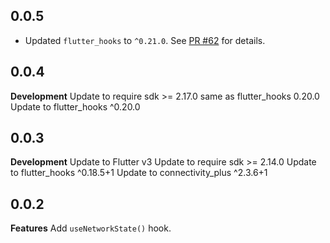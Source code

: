 ## 0.0.5

- Updated `flutter_hooks` to `^0.21.0`. See [PR #62](https://github.com/wasabeef/flutter_use/pull/62) for details.

## 0.0.4

**Development**
Update to require sdk >= 2.17.0 same as flutter_hooks 0.20.0
Update to flutter_hooks ^0.20.0

## 0.0.3

**Development**
Update to Flutter v3
Update to require sdk >= 2.14.0
Update to flutter_hooks ^0.18.5+1
Update to connectivity_plus ^2.3.6+1

## 0.0.2

**Features**
Add `useNetworkState()` hook.
